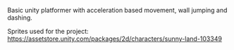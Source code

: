 Basic unity platformer with acceleration based movement, wall jumping and dashing.

Sprites used for the project: https://assetstore.unity.com/packages/2d/characters/sunny-land-103349
